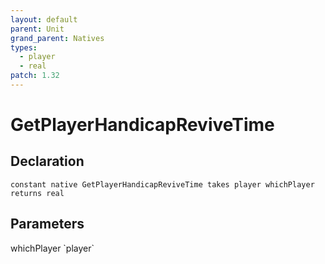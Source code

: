 ```yaml
---
layout: default
parent: Unit
grand_parent: Natives
types:
  - player
  - real
patch: 1.32
---
```


# GetPlayerHandicapReviveTime

## Declaration

```
constant native GetPlayerHandicapReviveTime takes player whichPlayer returns real
```

## Parameters
<dl>
  <dt>whichPlayer `player`</dt>
  <dd></dd>
</dl>